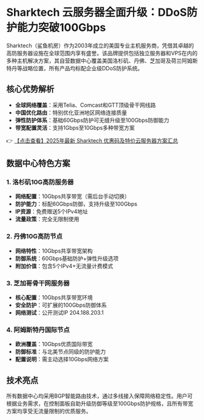 # Sharktech 云服务器全面升级：DDoS防护能力突破100Gbps

Sharktech（鲨鱼机房）作为2003年成立的美国专业主机服务商，凭借其卓越的高防服务器设施在全球范围内享有盛誉。该品牌提供包括独立服务器和VPS在内的多种主机解决方案，其自营数据中心覆盖美国洛杉矶、丹佛、芝加哥及荷兰阿姆斯特丹等战略位置，所有产品均标配企业级DDoS防护系统。

## 核心优势解析

- **全球网络覆盖**：采用Telia、Comcast和GTT顶级骨干网线路
- **中国优化路由**：特别优化亚洲地区网络连接质量
- **弹性防护体系**：基础60Gbps防护可无缝升级至100Gbps防御能力
- **带宽配置灵活**：支持1Gbps至10Gbps多种带宽方案

👉 [【点击查看】2025年最新 Sharktech 优惠码及特价云服务器方案汇总](https://bit.ly/Sharktech)

## 数据中心特色方案

### 1. 洛杉矶10G高防服务器
- **网络配置**：10Gbps共享带宽（需后台手动切换）
- **防护能力**：标配60Gbps防御，支持升级至100Gbps
- **IP资源**：免费赠送5个IPv4地址
- **流量政策**：完全无限制使用

### 2. 丹佛10G高防节点
- **网络特性**：10Gbps共享带宽架构
- **防御系统**：60Gbps基础防护+弹性升级选项
- **附加价值**：包含5个IPv4+无流量计费模式

### 3. 芝加哥骨干网服务器
- **核心配置**：10Gbps共享带宽环境
- **安全防护**：可扩展的100Gbps防御体系
- **网络测试**：公开测试IP 204.188.203.1

### 4. 阿姆斯特丹国际节点
- **欧洲覆盖**：10Gbps优质国际带宽
- **防御标准**：与北美节点同级的防护能力
- **配置说明**：需主动选择10Gbps网络方案

## 技术亮点

所有数据中心均采用BGP智能路由技术，通过多线接入保障网络稳定性。用户可根据业务需求，在控制面板自助升级防御等级至100Gbps防护规格，且所有带宽方案均享受无流量限制的优质服务。